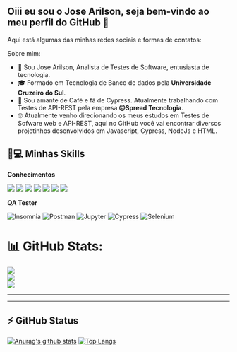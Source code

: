 ## Oiii eu sou o Jose Arilson, seja bem-vindo ao meu perfil do GitHub 👋

Aqui está algumas das minhas redes sociais e formas de contatos:



Sobre mim:

- 👩 Sou Jose Arilson, Analista de Testes de Software, entusiasta de tecnologia.
- 🎓 Formado em Tecnologia de Banco de dados pela <strong>Universidade Cruzeiro do Sul</strong>.
- 💼 Sou amante de Café e fã de Cypress. Atualmente trabalhando com Testes de API-REST pela empresa <strong>@Spread Tecnologia</strong>.
- 🤓 Atualmente venho direcionando os meus estudos em Testes de Sofware web e API-REST, aqui no GitHub você vai encontrar diversos projetinhos desenvolvidos em  Javascript, Cypress, NodeJs e HTML.




## 🚀💻 Minhas Skills

  **Conhecimentos**
  
![](https://img.shields.io/badge/‎-JavaScript-F7DF1E?logo=javascript&logoColor=white&style=plastic)
![](https://img.shields.io/badge/‎-HTML-CC342D?logo=html5&logoColor=white&style=plastic)
![](https://img.shields.io/badge/‎-CSS-1572B6?logo=css3&logoColor=white&style=plastic)
![](https://img.shields.io/badge/‎-NodeJS-339933?logo=Node.js&logoColor=white&style=plastic)
![](https://img.shields.io/badge/‎-Git-F05032?logo=git&logoColor=white&style=plastic)
![](https://img.shields.io/badge/‎-GitHub-181717?logo=github&logoColor=white&style=plastic)
![](https://img.shields.io/badge/‎-VS%20Code-007ACC?logo=visual-studio-code&logoColor=white&style=plastic)
  

  
**QA Tester** 

  ![Insomnia](https://img.shields.io/badge/-Insomnia-333333?style=flat&logo=insomnia)
  ![Postman](https://img.shields.io/badge/-Postman-333333?style=flat&logo=postman)
  ![Jupyter](https://img.shields.io/badge/-Jupyter-white?style=flat-square&logo=jupyter)
  ![Cypress](https://img.shields.io/badge/-Cypress-336791?style=flat-square&logo=cypress)
  ![Selenium](https://img.shields.io/badge/-SELENIUM-336791?style=flat-square&logo=Selenium)
  
# 📊 GitHub Stats:
![](https://github-readme-stats.vercel.app/api?username=josearilson&theme=vision-friendly-dark&hide_border=false&include_all_commits=true&count_private=false)<br/>
![](https://github-readme-streak-stats.herokuapp.com/?user=josearilson&theme=vision-friendly-dark&hide_border=false)<br/>
![](https://github-readme-stats.vercel.app/api/top-langs/?username=josearilson&theme=vision-friendly-dark&hide_border=false&include_all_commits=true&count_private=false&layout=compact)

--------------------------------------------
<!-- Proudly created with GPRM ( https://gprm.itsvg.in ) -->

-----------------------------------------------------
<!-- Proudly created with GPRM ( https://gprm.itsvg.in ) -->


 ## ⚡ GitHub Status
[![Anurag's github stats](https://github-readme-stats.vercel.app/api?username=josearilson&hide=issues&show_icons=true&title_color=61dafb&text_color=FFFFFF&icon_color=61dafb&bg_color=20232a)](https://github.com/anuraghazra/github-readme-stats)
[![Top Langs](https://github-readme-stats.vercel.app/api/top-langs/?username=josearilson&layout=compact&title_color=61dafb&text_color=FFFFFF&icon_color=61dafb&bg_color=20232a)](https://github.com/anuraghazra/github-readme-stats)


 
  
